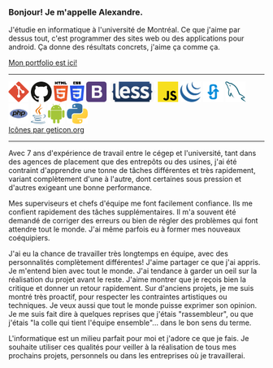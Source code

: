 <h3>Bonjour! Je m'appelle Alexandre.</h3>
<p>J'étudie en informatique à l'université de Montréal. Ce que j'aime par dessus tout, c'est programmer des sites web ou des applications pour android. Ça donne des résultats concrets, j'aime ça comme ça.</p>
<a href="https://agilbert.dev">Mon portfolio est ici!</a>
<hr>
<div>
  <div>
    <img src='icons/git-icon.svg' alt='git icon' title='Git' height='40'/>
    <img src='icons/github-icon.svg' alt='github icon' title='Github' height='40'/>
    <img src='icons/html-5.svg' alt='html icon' title='HTML5' height='40'/>
    <img src='icons/css-3.svg' alt='css icon' title='CSS3' height='40'/>
    <img src='icons/bootstrap.svg' alt='bootstrap icon' title='Bootstrap' height='40'/>
    <img src='icons/less.svg' alt='less icon' title='Less' height='40'/>
    <img src='icons/javascript.svg' alt='javascript icon' title='Javascript' height='40'/>
    <img src='icons/jquery-icon.svg' alt='jquery icon' title='jQuery' height='40'/>
    <img src='icons/ajax.svg' alt='ajax icon' title='Ajax' height='40'/>
    <img src='icons/mysql.svg' alt='mysql icon' title='MySQL' height='40'/>
    <img src='icons/php.svg' alt='php icon' title='PHP' height='40'/>
    <img src='icons/java.svg' alt='java icon' title='Java' height='40'/>
    <img src='icons/android-icon.svg' alt='android icon' title='Android' height='40'/>
    <img src='icons/python.svg' alt='python icon' title='Python' height='40'/>
  </div>
  <a href="https://github.com/get-icon/geticon">Icônes par geticon.org</a>
</div><hr>

<p>
  Avec 7 ans d'expérience de travail entre le cégep et l'université, tant dans des agences de placement que des entrepôts ou des usines, j'ai été contraint d'apprendre une tonne   de tâches différentes et très rapidement, variant complètement d'une à l'autre, dont certaines sous pression et d'autres exigeant une bonne performance.
</p>

<p>
  Mes superviseurs et chefs d'équipe me font facilement confiance. Ils me confient rapidement des tâches supplémentaires. Il m'a souvent été demandé de corriger des erreurs ou     bien de régler des problèmes qui font attendre tout le monde. J'ai même parfois eu à former mes nouveaux coéquipiers.
</p>

<p>
  J'ai eu la chance de travailler très longtemps en équipe, avec des personnalités complètement différentes! J'aime partager ce que j'ai appris. Je m'entend bien avec tout le     monde. J'ai tendance à garder un oeil sur la réalisation du projet avant le reste. J'aime montrer que je reçois bien la critique et donner un retour rapidement. Sur d'anciens   projets, je me suis montré très proactif, pour respecter les contraintes artistiques ou techniques. Je veux aussi que tout le monde puisse exprimer son opinion. Je me suis       fait dire à quelques reprises que j'étais "rassembleur", ou que j'étais "la colle qui tient l'équipe ensemble"... dans le bon sens du terme.
</p>

<p>
  L'informatique est un milieu parfait pour moi et j'adore ce que je fais. Je souhaite utiliser ces qualités pour veiller à la réalisation de tous mes prochains projets,           personnels ou dans les entreprises où je travaillerai.
</p>
